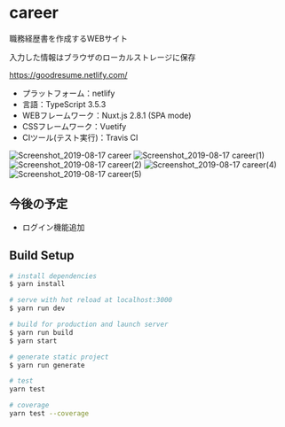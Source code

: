 # career

職務経歴書を作成するWEBサイト

入力した情報はブラウザのローカルストレージに保存

https://goodresume.netlify.com/

- プラットフォーム：netlify
- 言語：TypeScript 3.5.3
- WEBフレームワーク：Nuxt.js 2.8.1 (SPA mode)
- CSSフレームワーク：Vuetify
- CIツール(テスト実行)：Travis CI

![Screenshot_2019-08-17 career](https://user-images.githubusercontent.com/33181485/63205670-d29a9a00-c0e2-11e9-96bb-5511affedeb8.png)
![Screenshot_2019-08-17 career(1)](https://user-images.githubusercontent.com/33181485/63205669-d2020380-c0e2-11e9-9248-dd6f4ab1c9c6.png)
![Screenshot_2019-08-17 career(2)](https://user-images.githubusercontent.com/33181485/63205668-d2020380-c0e2-11e9-9e50-a2fd7c1d29ba.png)
![Screenshot_2019-08-17 career(4)](https://user-images.githubusercontent.com/33181485/63205844-784f0880-c0e5-11e9-8659-c1d3aa974744.png)
![Screenshot_2019-08-17 career(5)](https://user-images.githubusercontent.com/33181485/63205843-784f0880-c0e5-11e9-8c3b-045f6858f590.png)

## 今後の予定

- ログイン機能追加

## Build Setup

``` bash
# install dependencies
$ yarn install

# serve with hot reload at localhost:3000
$ yarn run dev

# build for production and launch server
$ yarn run build
$ yarn start

# generate static project
$ yarn run generate

# test
yarn test

# coverage
yarn test --coverage

```
